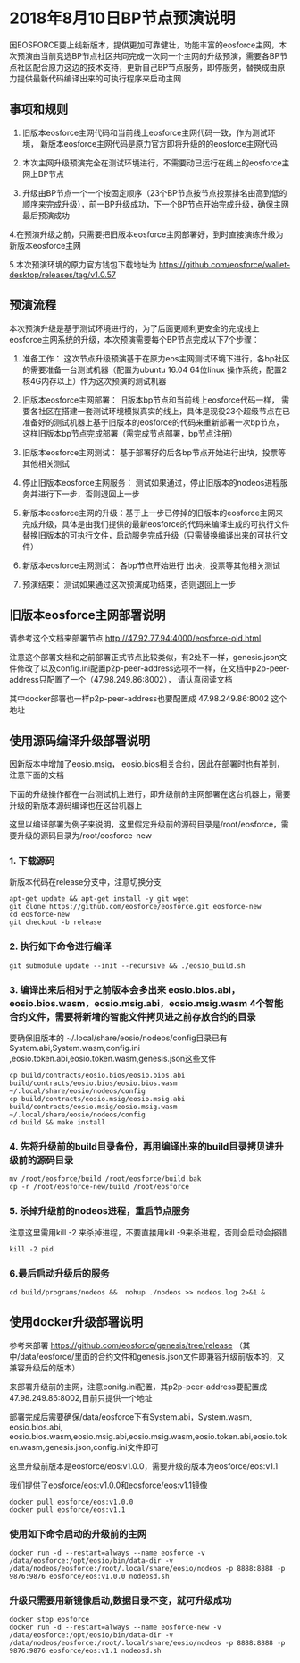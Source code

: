 # 2018年8月10日BP节点预演说明

因EOSFORCE要上线新版本，提供更加可靠健壮，功能丰富的eosforce主网，本次预演由当前竞选BP节点社区共同完成一次同一个主网的升级预演，需要各BP节点社区配合原力这边的技术支持，更新自己BP节点服务，即停服务，替换成由原力提供最新代码编译出来的可执行程序来启动主网

## 事项和规则
1. 旧版本eosforce主网代码和当前线上eosforce主网代码一致，作为测试环境， 新版本eosforce主网代码是原力官方即将升级的的eosforce主网代码

2. 本次主网升级预演完全在测试环境进行，不需要动已运行在线上的eosforce主网上BP节点

3. 升级由BP节点一个一个按固定顺序（23个BP节点按节点投票排名由高到低的顺序来完成升级），前一BP升级成功，下一个BP节点开始完成升级，确保主网最后预演成功

4.在预演升级之前，只需要把旧版本eosforce主网部署好，到时直接演练升级为新版本eosforce主网

5.本次预演环境的原力官方钱包下载地址为 https://github.com/eosforce/wallet-desktop/releases/tag/v1.0.57

## 预演流程

本次预演升级是基于测试环境进行的，为了后面更顺利更安全的完成线上eosforce主网系统的升级，本次预演需要每个BP节点完成以下7个步骤：

1. 准备工作： 这次节点升级预演基于在原力eos主网测试环境下进行，各bp社区的需要准备一台测试机器（配置为ubuntu 16.04 64位linux 操作系统，配置2核4G内存以上）作为这次预演的测试机器
 
2.  旧版本eosforce主网部署： 旧版本bp节点和当前线上eosforce代码一样， 需要各社区在搭建一套测试环境模拟真实的线上，具体是现役23个超级节点在已准备好的测试机器上基于旧版本的eosforce的代码来重新部署一次bp节点，这样旧版本bp节点完成部署（需完成节点部署，bp节点注册）

3. 旧版本eosforce主网测试： 基于部署好的后各bp节点开始进行出块，投票等其他相关测试

4. 停止旧版本eosforce主网服务： 测试如果通过，停止旧版本的nodeos进程服务并进行下一步，否则退回上一步

5. 新版本eosforce主网的升级：基于上一步已停掉的旧版本的eosforce主网来完成升级，具体是由我们提供的最新eosforce的代码来编译生成的可执行文件替换旧版本的可执行文件，启动服务完成升级（只需替换编译出来的可执行文件）

6. 新版本eosforce主网测试： 各bp节点开始进行 出块，投票等其他相关测试

7. 预演结束： 测试如果通过这次预演成功结束，否则退回上一步


## 旧版本eosforce主网部署说明

请参考这个文档来部署节点  http://47.92.77.94:4000/eosforce-old.html

注意这个部署文档和之前部署正式节点比较类似，有2处不一样，genesis.json文件修改了以及config.ini配置p2p-peer-address选项不一样，在文档中p2p-peer-address只配置了一个（47.98.249.86:8002）， 请认真阅读文档

其中docker部署也一样p2p-peer-address也要配置成 47.98.249.86:8002 这个地址


## 使用源码编译升级部署说明

因新版本中增加了eosio.msig， eosio.bios相关合约，因此在部署时也有差别，注意下面的文档

下面的升级操作都在一台测试机上进行，即升级前的主网部署在这台机器上，需要升级的新版本源码编译也在这台机器上

这里以编译部署为例子来说明，这里假定升级前的源码目录是/root/eosforce，需要升级的源码目录为/root/eosforce-new


### 1. 下载源码
新版本代码在release分支中，注意切换分支
```shell
apt-get update && apt-get install -y git wget
git clone https://github.com/eosforce/eosforce.git eosforce-new
cd eosforce-new
git checkout -b release 
```

### 2. 执行如下命令进行编译

```shell
git submodule update --init --recursive && ./eosio_build.sh
```

### 3. 编译出来后相对于之前版本会多出来 eosio.bios.abi，eosio.bios.wasm，eosio.msig.abi，eosio.msig.wasm 4个智能合约文件，需要将新增的智能文件拷贝进之前存放合约的目录

要确保旧版本的 ~/.local/share/eosio/nodeos/config目录已有System.abi,System.wasm,config.ini	,eosio.token.abi,eosio.token.wasm,genesis.json这些文件

```shell
cp build/contracts/eosio.bios/eosio.bios.abi build/contracts/eosio.bios/eosio.bios.wasm ~/.local/share/eosio/nodeos/config
cp build/contracts/eosio.msig/eosio.msig.abi build/contracts/eosio.msig/eosio.msig.wasm ~/.local/share/eosio/nodeos/config
cd build && make install
```
### 4. 先将升级前的build目录备份，再用编译出来的build目录拷贝进升级前的源码目录
```shell
mv /root/eosforce/build /root/eosforce/build.bak
cp -r /root/eosforce-new/build /root/eosforce
```
### 5. 杀掉升级前的nodeos进程，重启节点服务
注意这里需用kill -2 来杀掉进程，不要直接用kill -9来杀进程，否则会启动会报错
```shell
kill -2 pid
```
### 6.最后启动升级后的服务

```shell
cd build/programs/nodeos &&  nohup ./nodeos >> nodeos.log 2>&1 &
```


## 使用docker升级部署说明

参考来部署 https://github.com/eosforce/genesis/tree/release
（其中/data/eosforce/里面的合约文件和genesis.json文件即兼容升级前版本的，又兼容升级后的版本）

来部署升级前的主网，注意conifg.ini配置，其p2p-peer-address要配置成 47.98.249.86:8002,目前只提供一个地址

部署完成后需要确保/data/eosforce下有System.abi，System.wasm, eosio.bios.abi, eosio.bios.wasm,eosio.msig.abi,eosio.msig.wasm,eosio.token.abi,eosio.token.wasm,genesis.json,config.ini文件即可

这里升级前版本是eosforce/eos:v1.0.0，需要升级的版本为eosforce/eos:v1.1

我们提供了eosforce/eos:v1.0.0和eosforce/eos:v1.1镜像

 ```shell
 docker pull eosforce/eos:v1.0.0
 docker pull eosforce/eos:v1.1
 ```

 ### 使用如下命令启动的升级前的主网
 
 ```shell
 docker run -d --restart=always --name eosforce -v /data/eosforce:/opt/eosio/bin/data-dir -v /data/nodeos/eosforce:/root/.local/share/eosio/nodeos -p 8888:8888 -p 9876:9876 eosforce/eos:v1.0.0 nodeosd.sh
```
 ### 升级只需要用新镜像启动,数据目录不变，就可升级成功
  ```shell
  docker stop eosforce
  docker run -d --restart=always --name eosforce-new -v /data/eosforce:/opt/eosio/bin/data-dir -v /data/nodeos/eosforce:/root/.local/share/eosio/nodeos -p 8888:8888 -p 9876:9876 eosforce/eos:v1.1 nodeosd.sh
  ```

